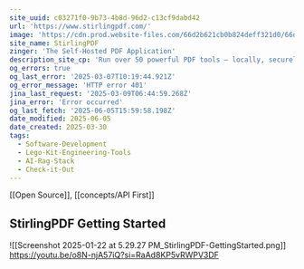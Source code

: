 ```yaml
---
site_uuid: c03271f0-9b73-4b8d-96d2-c13cf9dabd42
url: 'https://www.stirlingpdf.com/'
image: 'https://cdn.prod.website-files.com/66d2b621cb0b824deff321d0/66da9bff2769115a30bc8f6a_stirling-og-img.png'
site_name: StirlingPDF
zinger: 'The Self-Hosted PDF Application'
description_site_cp: 'Run over 50 powerful PDF tools — locally, securely, and on your own infrastructure.'
og_errors: true
og_last_error: '2025-03-07T10:19:44.921Z'
og_error_message: 'HTTP error 401'
jina_last_request: '2025-03-09T06:44:59.268Z'
jina_error: 'Error occurred'
og_last_fetch: '2025-06-05T15:59:58.198Z'
date_modified: 2025-06-05
date_created: 2025-03-30
tags:
  - Software-Development
  - Lego-Kit-Engineering-Tools
  - AI-Rag-Stack
  - Check-it-Out
---
```


[[Open Source]], [[concepts/API First]]

## StirlingPDF Getting Started
![[Screenshot 2025-01-22 at 5.29.27 PM_StirlingPDF-GettingStarted.png]]
https://youtu.be/o8N-njA57iQ?si=RaAd8KP5vRWPV3DF
